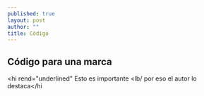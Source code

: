 ```yaml
---
published: true
layout: post
author: ""
title: Código
---
```



## Código para una marca

<hi rend="underlined" Esto es importante <lb/ por eso el autor lo destaca</hi